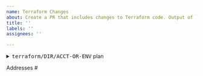 ```yaml
---
name: Terraform Changes
about: Create a PR that includes changes to Terraform code. Output of `terraform plan` must be included in the description.
title: ''
labels: ''
assignees: ''

---
```


<!-- This PR MUST fulfill the accepted criteria defined for DevOps PRs: -->
<!-- https://handbook.login.gov/articles/platform-acceptance-criteria.html#pull-requests -->

<!-- Short description of what is happening in the PR -->

<!-- HTML code to create a collapsible drop-down for the Terraform plan. -->
<details><summary><tt>terraform/DIR/ACCT-OR-ENV</tt> plan</summary>

```

```

</details>

<!-- Include any issue(s) this addresses. -->
<!-- Do NOT put 'Fixes' as GitHub will auto-close it! -->
Addresses #

<!-- REMOVE ALL COMMENT BLOCKS, LIKE THIS ONE, BEFORE SUBMITTING! -->
